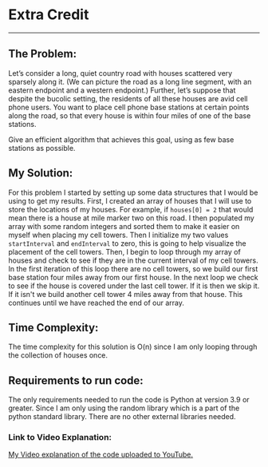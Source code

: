 # Extra Credit
___
## The Problem:
Let’s consider a long, quiet country road with houses scattered very  sparsely along it. (We can picture the road as a 
long line segment, with  an eastern endpoint and a western endpoint.) Further, let’s suppose that  despite the bucolic
setting, the residents of all these houses are avid cell  phone users. You want to place cell phone base stations at
certain points  along the road, so that every house is within four miles of one of the base  stations.

Give an efficient algorithm that achieves this goal, using as few base  stations as possible.

## My Solution:
For this problem I started by setting up some data structures that I would be using to get my results. First,
I created an array of houses that I will use to store the locations of my houses. For example, if ```houses[0] = 2```
that would mean there is a house at mile marker two on this road. I then populated my array with some random integers
and sorted them to make it easier on myself when placing my cell towers. Then I initialize my two values ```startInterval```
and ```endInterval``` to zero, this is going to help visualize the placement of the cell towers. Then, I begin to loop
through my array of houses and check to see if they are in the current interval of my cell towers. In the first iteration
of this loop there are no cell towers, so we build our first base station four miles away from our first house. In the
next loop we check to see if the house is covered under the last cell tower. If it is then we skip it. If it isn't we 
build another cell tower 4 miles away from that house. This continues until we have reached the end of our array.

## Time Complexity:
The time complexity for this solution is O(n) since I am only looping through the collection of houses once.

## Requirements to run code:
The only requirements needed to run the code is Python at version 3.9 or greater. Since I am only using the random library
which is a part of the python standard library. There are no other external libraries needed.

### Link to Video Explanation:
[My Video explanation of the code uploaded to YouTube.](https://youtu.be/3KLrYxXKwq4)
